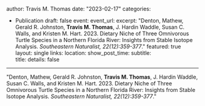 author: Travis M. Thomas
date: "2023-02-17"
categories:
 - Publication
draft: false
event: 
event_url: 
excerpt:   "Denton, Mathew, Gerald R. Johnston, **Travis M. Thomas**, J. Hardin Waddle, Susan C. Walls, and Kristen M. Hart. 2023. Dietary Niche of Three Omnivorous Turtle Species in a Northern Florida River: Insights from Stable Isotope Analysis. *Southeastern Naturalist, 22(12):359-377*."
featured: true
layout: single
links:
location: 
show_post_time: 
subtitle:   
title:
details: false
---

"Denton, Mathew, Gerald R. Johnston, **Travis M. Thomas**, J. Hardin Waddle, Susan C. Walls, and Kristen M. Hart. 2023. Dietary Niche of Three Omnivorous Turtle Species in a Northern Florida River: Insights from Stable Isotope Analysis. *Southeastern Naturalist, 22(12):359-377*."